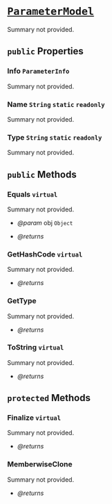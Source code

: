 # <code><a href="ParameterModel.md">ParameterModel</a></code>

Summary not provided.

## `public` Properties

### Info <code><span title="undefined">ParameterInfo</span></code>

Summary not provided.

### Name <code><span title="undefined">String</span></code> `static` `readonly`

Summary not provided.

### Type <code><span title="undefined">String</span></code> `static` `readonly`

Summary not provided.



## `public` Methods

### Equals `virtual`

Summary not provided.

- *@param* obj <code><span title="undefined">Object</span></code>

- *@returns* 

### GetHashCode `virtual`

Summary not provided.

- *@returns* 

### GetType

Summary not provided.

- *@returns* 

### ToString `virtual`

Summary not provided.

- *@returns* 

## `protected` Methods

### Finalize `virtual`

Summary not provided.

- *@returns* 

### MemberwiseClone

Summary not provided.

- *@returns* 